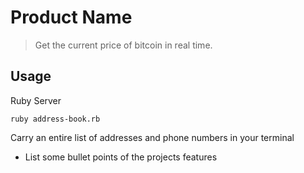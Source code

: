 # Product Name
> Get the current price of bitcoin in real time.

## Usage
Ruby Server

```shell script
ruby address-book.rb
```
Carry an entire list of addresses and phone numbers in your terminal
* List some bullet points of the projects features
